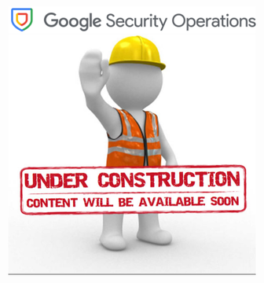 ![Google Security Operations](/docs/resources/google_secops_logo.png)
![UNDER CONSTRUCTION](/docs/resources/under_construction.png)
